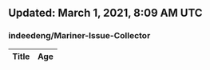 ## Updated: March 1, 2021, 8:09 AM UTC


### indeedeng/Mariner-Issue-Collector
|**Title**|**Age**|
|:----|:----|